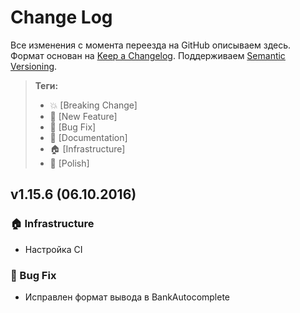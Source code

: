 # Change Log

Все изменения с момента переезда на GitHub описываем здесь.
Формат основан на [Keep a Changelog](http://keepachangelog.com/ru/0.3.0/).
Поддерживаем [Semantic Versioning](http://semver.org/).

> **Теги:**
> - :boom:      [Breaking Change]
> - :rocket:    [New Feature]
> - :bug:       [Bug Fix]
> - :memo:      [Documentation]
> - :house:     [Infrastructure]
> - :nail_care: [Polish]

## v1.15.6 (06.10.2016)
### :house: Infrastructure
- Настройка CI

### :bug: Bug Fix
- Исправлен формат вывода в BankAutocomplete
